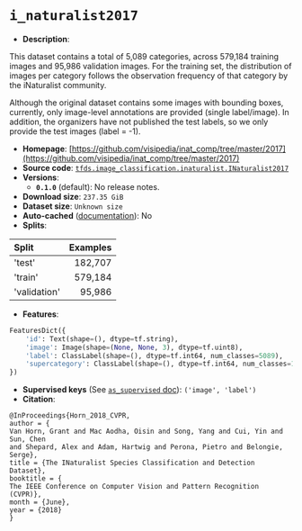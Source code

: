 <div itemscope itemtype="http://schema.org/Dataset">
  <div itemscope itemprop="includedInDataCatalog" itemtype="http://schema.org/DataCatalog">
    <meta itemprop="name" content="TensorFlow Datasets" />
  </div>

  <meta itemprop="name" content="i_naturalist2017" />
  <meta itemprop="description" content="This dataset contains a total of 5,089 categories, across 579,184 training&#10;images and 95,986 validation images. For the training set, the distribution of&#10;images per category follows the observation frequency of that category by the&#10;iNaturalist community.&#10;&#10;Although the original dataset contains some images with bounding boxes,&#10;currently, only image-level annotations are provided (single label/image).&#10;In addition, the organizers have not published the test labels, so we only&#10;provide the test images (label = -1).&#10;&#10;To use this dataset:&#10;&#10;```python&#10;import tensorflow_datasets as tfds&#10;&#10;ds = tfds.load(&#x27;i_naturalist2017&#x27;, split=&#x27;train&#x27;)&#10;for ex in ds.take(4):&#10;  print(ex)&#10;```&#10;&#10;See [the guide](https://www.tensorflow.org/datasets/overview) for more&#10;informations on [tensorflow_datasets](https://www.tensorflow.org/datasets).&#10;&#10;" />
  <meta itemprop="url" content="https://www.tensorflow.org/datasets/catalog/i_naturalist2017" />
  <meta itemprop="sameAs" content="https://github.com/visipedia/inat_comp/tree/master/2017" />
  <meta itemprop="citation" content="@InProceedings{Horn_2018_CVPR,&#10;author = {&#10;Van Horn, Grant and Mac Aodha, Oisin and Song, Yang and Cui, Yin and Sun, Chen&#10;and Shepard, Alex and Adam, Hartwig and Perona, Pietro and Belongie, Serge},&#10;title = {The INaturalist Species Classification and Detection Dataset},&#10;booktitle = {&#10;The IEEE Conference on Computer Vision and Pattern Recognition (CVPR)},&#10;month = {June},&#10;year = {2018}&#10;}" />
</div>

# `i_naturalist2017`

*   **Description**:

This dataset contains a total of 5,089 categories, across 579,184 training
images and 95,986 validation images. For the training set, the distribution of
images per category follows the observation frequency of that category by the
iNaturalist community.

Although the original dataset contains some images with bounding boxes,
currently, only image-level annotations are provided (single label/image). In
addition, the organizers have not published the test labels, so we only provide
the test images (label = -1).

*   **Homepage**:
    [https://github.com/visipedia/inat_comp/tree/master/2017](https://github.com/visipedia/inat_comp/tree/master/2017)
*   **Source code**:
    [`tfds.image_classification.inaturalist.INaturalist2017`](https://github.com/tensorflow/datasets/tree/master/tensorflow_datasets/image_classification/inaturalist.py)
*   **Versions**:
    *   **`0.1.0`** (default): No release notes.
*   **Download size**: `237.35 GiB`
*   **Dataset size**: `Unknown size`
*   **Auto-cached**
    ([documentation](https://www.tensorflow.org/datasets/performances#auto-caching)):
    No
*   **Splits**:

Split        | Examples
:----------- | -------:
'test'       | 182,707
'train'      | 579,184
'validation' | 95,986

*   **Features**:

```python
FeaturesDict({
    'id': Text(shape=(), dtype=tf.string),
    'image': Image(shape=(None, None, 3), dtype=tf.uint8),
    'label': ClassLabel(shape=(), dtype=tf.int64, num_classes=5089),
    'supercategory': ClassLabel(shape=(), dtype=tf.int64, num_classes=13),
})
```
*   **Supervised keys** (See
    [`as_supervised` doc](https://www.tensorflow.org/datasets/api_docs/python/tfds/load#args)):
    `('image', 'label')`
*   **Citation**:

```
@InProceedings{Horn_2018_CVPR,
author = {
Van Horn, Grant and Mac Aodha, Oisin and Song, Yang and Cui, Yin and Sun, Chen
and Shepard, Alex and Adam, Hartwig and Perona, Pietro and Belongie, Serge},
title = {The INaturalist Species Classification and Detection Dataset},
booktitle = {
The IEEE Conference on Computer Vision and Pattern Recognition (CVPR)},
month = {June},
year = {2018}
}
```
